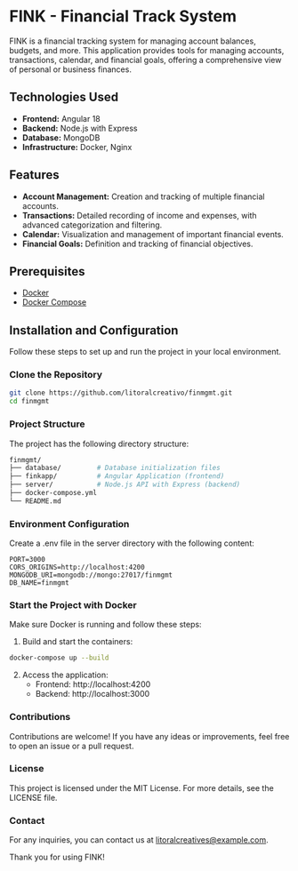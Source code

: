 # FINK - Financial Track System

FINK is a financial tracking system for managing account balances, budgets, and more. This application provides tools for managing accounts, transactions, calendar, and financial goals, offering a comprehensive view of personal or business finances.

## Technologies Used

- **Frontend:** Angular 18
- **Backend:** Node.js with Express
- **Database:** MongoDB
- **Infrastructure:** Docker, Nginx

## Features

- **Account Management:** Creation and tracking of multiple financial accounts.
- **Transactions:** Detailed recording of income and expenses, with advanced categorization and filtering.
- **Calendar:** Visualization and management of important financial events.
- **Financial Goals:** Definition and tracking of financial objectives.

## Prerequisites

- [Docker](https://docs.docker.com/get-docker/)
- [Docker Compose](https://docs.docker.com/compose/install/)

## Installation and Configuration

Follow these steps to set up and run the project in your local environment.

### Clone the Repository

```bash
git clone https://github.com/litoralcreativo/finmgmt.git
cd finmgmt
```

### Project Structure

The project has the following directory structure:

```graphql
finmgmt/
├── database/         # Database initialization files
├── finkapp/          # Angular Application (frontend)
├── server/           # Node.js API with Express (backend)
├── docker-compose.yml
└── README.md
```

### Environment Configuration

Create a .env file in the server directory with the following content:

```env
PORT=3000
CORS_ORIGINS=http://localhost:4200
MONGODB_URI=mongodb://mongo:27017/finmgmt
DB_NAME=finmgmt
```

### Start the Project with Docker

Make sure Docker is running and follow these steps:

1. Build and start the containers:

```bash
docker-compose up --build
```

2. Access the application:
   - Frontend: http://localhost:4200
   - Backend: http://localhost:3000

### Contributions

Contributions are welcome! If you have any ideas or improvements, feel free to open an issue or a pull request.

### License

This project is licensed under the MIT License. For more details, see the LICENSE file.

### Contact

For any inquiries, you can contact us at litoralcreatives@example.com.

Thank you for using FINK!
